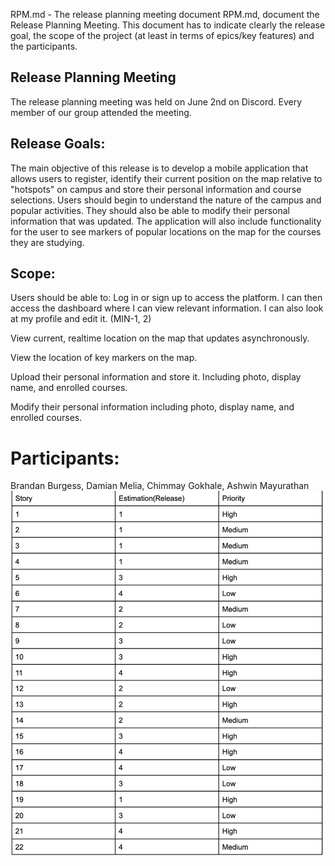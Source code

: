 RPM.md - The release planning meeting document RPM.md, document the
Release Planning Meeting. This document has to indicate clearly the release goal,
the scope of the project (at least in terms of epics/key features) and the
participants.


## Release Planning Meeting
The release planning meeting was held on June 2nd on Discord. Every member of our group attended the meeting.

## Release Goals:
The main objective of this release is to develop a mobile application that allows users to register, identify their current position on the map relative to "hotspots" on campus and store their personal information and course selections. Users should begin to understand the nature of the campus and popular activities. They should also be able to modify their personal information that was updated. The application will also include functionality for the user to see markers of popular locations on the map for the courses they are studying.

## Scope:
Users should be able to:
Log in or sign up to access the platform. I can then access the dashboard where I can view relevant information. I can also look at my profile and edit it. (MIN-1, 2)

View current, realtime location on the map that updates asynchronously.

View the location of key markers on the map.

Upload their personal information and store it. Including photo, display name, and enrolled courses.

Modify their personal information including photo, display name, and enrolled courses.




# Participants:
Brandan Burgess, Damian Melia, Chimmay Gokhale, Ashwin Mayurathan
![image](https://github.com/UofT-UTSC-CS-sandbox/StudyBuddies/blob/Documentation/src/client/StudyBuddies/assets/images/RPM.png)
